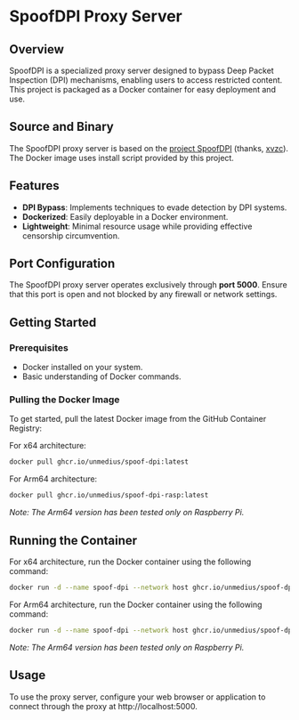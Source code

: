 # SpoofDPI Proxy Server
## Overview
SpoofDPI is a specialized proxy server designed to bypass Deep Packet Inspection (DPI) mechanisms, enabling users to access restricted content. This project is packaged as a Docker container for easy deployment and use.
## Source and Binary
The SpoofDPI proxy server is based on the [project SpoofDPI](https://github.com/xvzc/SpoofDPI) (thanks, [xvzc](https://github.com/xvzc)). The Docker image uses install script provided by this project.
## Features
- **DPI Bypass**: Implements techniques to evade detection by DPI systems.
- **Dockerized**: Easily deployable in a Docker environment.
- **Lightweight**: Minimal resource usage while providing effective censorship circumvention.

## Port Configuration

The SpoofDPI proxy server operates exclusively through **port 5000**. Ensure that this port is open and not blocked by any firewall or network settings.

## Getting Started

### Prerequisites

- Docker installed on your system.
- Basic understanding of Docker commands.

### Pulling the Docker Image

To get started, pull the latest Docker image from the GitHub Container Registry:

For x64 architecture:
```bash
docker pull ghcr.io/unmedius/spoof-dpi:latest
```
For Arm64 architecture:
```bash
docker pull ghcr.io/unmedius/spoof-dpi-rasp:latest
```
*Note: The Arm64 version has been tested only on Raspberry Pi.*
## Running the Container
For x64 architecture, run the Docker container using the following command:
```bash
docker run -d --name spoof-dpi --network host ghcr.io/unmedius/spoof-dpi:latest
```
For Arm64 architecture, run the Docker container using the following command:
```bash
docker run -d --name spoof-dpi --network host ghcr.io/unmedius/spoof-dpi-rasp:latest
```
*Note: The Arm64 version has been tested only on Raspberry Pi.*
## Usage
To use the proxy server, configure your web browser or application to connect through the proxy at http://localhost:5000.
